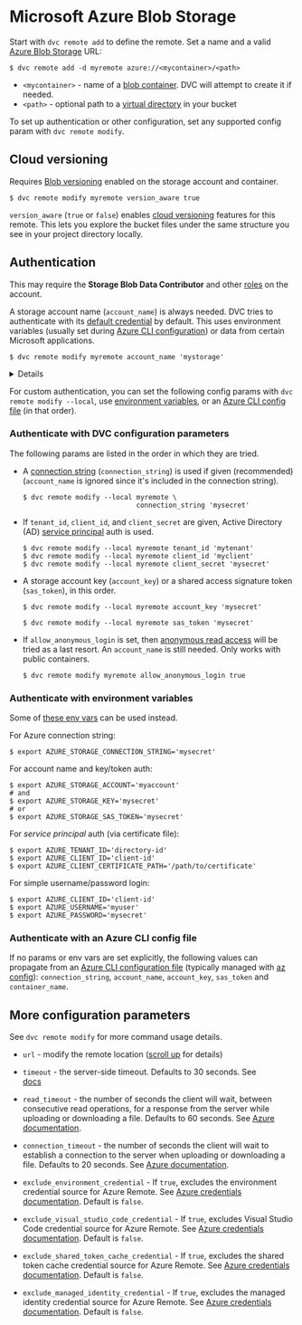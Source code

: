 # Microsoft Azure Blob Storage

<!--
## Microsoft Azure Blob Storage
-->

Start with `dvc remote add` to define the remote. Set a name and a valid [Azure
Blob Storage] URL:

```cli
$ dvc remote add -d myremote azure://<mycontainer>/<path>
```

- `<mycontainer>` - name of a [blob container]. DVC will attempt to create it if
  needed.
- `<path>` - optional path to a [virtual directory] in your bucket

[azure blob storage]: https://azure.microsoft.com/en-us/products/storage/blobs
[blob container]:
  https://learn.microsoft.com/en-us/azure/storage/blobs/blob-containers-portal
[virtual directory]:
  https://learn.microsoft.com/en-us/rest/api/storageservices/naming-and-referencing-containers--blobs--and-metadata#blob-names

To set up authentication or other configuration, set any supported config param
with `dvc remote modify`.

## Cloud versioning

<admon type="info">

Requires [Blob versioning] enabled on the storage account and container.

</admon>

```cli
$ dvc remote modify myremote version_aware true
```

`version_aware` (`true` or `false`) enables [cloud versioning] features for this
remote. This lets you explore the bucket files under the same structure you see
in your project directory locally.

[blob versioning]:
  https://learn.microsoft.com/en-us/azure/storage/blobs/versioning-overview
[cloud versioning]: /docs/user-guide/data-management/cloud-versioning

## Authentication

<admon type="info">

This may require the **Storage Blob Data Contributor** and other [roles] on the
account.

[roles]: https://learn.microsoft.com/en-us/azure/role-based-access-control/

</admon>

A storage account name (`account_name`) is always needed. DVC tries to
authenticate with its [default credential] by default. This uses environment
variables (usually set during [Azure CLI configuration]) or data from certain
Microsoft applications.

```cli
$ dvc remote modify myremote account_name 'mystorage'
```

[default credential]:
  https://docs.microsoft.com/en-us/python/api/azure-identity/azure.identity.defaultazurecredential
[azure cli configuration]:
  https://learn.microsoft.com/en-us/cli/azure/azure-cli-configuration

<details>

### Windows users: click here for more info.

When using default authentication, you may need to enable some of these
exclusion parameters depending on your setup ([details]):

```cli
$ dvc remote modify --system myremote \
             exclude_environment_credential true
$ dvc remote modify --system myremote \
             exclude_visual_studio_code_credential true
$ dvc remote modify --system myremote \
             exclude_shared_token_cache_credential true
$ dvc remote modify --system myremote \
             exclude_managed_identity_credential true
```

[details]:
  https://docs.microsoft.com/en-us/python/api/azure-identity/azure.identity.defaultazurecredential?view=azure-python#parameters

</details>

For custom authentication, you can set the following config params with
`dvc remote modify --local`, use
[environment variables](#authenticate-with-environment-variables), or an
[Azure CLI config file](#authenticate-with-an-azure-cli-config-file) (in that
order).

### Authenticate with DVC configuration parameters

The following params are listed in the order in which they are tried.

- A [connection string] (`connection_string`) is used if given (recommended)
  (`account_name` is ignored since it's included in the connection string).

  ```cli
  $ dvc remote modify --local myremote \
                              connection_string 'mysecret'
  ```

- If `tenant_id`, `client_id`, and `client_secret` are given, Active Directory
  (AD) [service principal] auth is used.

  ```cli
  $ dvc remote modify --local myremote tenant_id 'mytenant'
  $ dvc remote modify --local myremote client_id 'myclient'
  $ dvc remote modify --local myremote client_secret 'mysecret'
  ```

- A storage account key (`account_key`) or a shared access signature token
  (`sas_token`), in this order.

  ```cli
  $ dvc remote modify --local myremote account_key 'mysecret'
  ```

  ```cli
  $ dvc remote modify --local myremote sas_token 'mysecret'
  ```

- If `allow_anonymous_login` is set, then [anonymous read access] will be tried
  as a last resort. An `account_name` is still needed. Only works with public
  containers.

  ```cli
  $ dvc remote modify myremote allow_anonymous_login true
  ```

[connection string]:
  https://learn.microsoft.com/en-us/azure/storage/common/storage-configure-connection-string
[service principal]:
  https://docs.microsoft.com/en-us/azure/active-directory/develop/howto-create-service-principal-portal
[anonymous read access]:
  https://docs.microsoft.com/en-us/azure/storage/blobs/anonymous-read-access-configure

### Authenticate with environment variables

Some of [these env vars] can be used instead.

[these env vars]:
  https://learn.microsoft.com/en-us/python/api/azure-identity/azure.identity.environmentcredential?view=azure-python

For Azure connection string:

```cli
$ export AZURE_STORAGE_CONNECTION_STRING='mysecret'
```

For account name and key/token auth:

```cli
$ export AZURE_STORAGE_ACCOUNT='myaccount'
# and
$ export AZURE_STORAGE_KEY='mysecret'
# or
$ export AZURE_STORAGE_SAS_TOKEN='mysecret'
```

For _service principal_ auth (via certificate file):

```cli
$ export AZURE_TENANT_ID='directory-id'
$ export AZURE_CLIENT_ID='client-id'
$ export AZURE_CLIENT_CERTIFICATE_PATH='/path/to/certificate'
```

For simple username/password login:

```cli
$ export AZURE_CLIENT_ID='client-id'
$ export AZURE_USERNAME='myuser'
$ export AZURE_PASSWORD='mysecret'
```

### Authenticate with an Azure CLI config file

If no params or env vars are set explicitly, the following values can propagate
from an [Azure CLI configuration file] (typically managed with [az config]):
`connection_string`, `account_name`, `account_key`, `sas_token` and
`container_name`.

[azure cli configuration file]:
  https://learn.microsoft.com/en-us/cli/azure/azure-cli-configuration#cli-configuration-file
[az config]: https://docs.microsoft.com/en-us/cli/azure/config

## More configuration parameters

<admon type="info">

See `dvc remote modify` for more command usage details.

</admon>

- `url` - modify the remote location ([scroll up](#microsoft-azure-blob-storage)
  for details)

- `timeout` - the server-side timeout. Defaults to 30 seconds. See  
  [docs](https://learn.microsoft.com/en-us/rest/api/storageservices/setting-timeouts-for-blob-service-operations)

- `read_timeout` - the number of seconds the client will wait, between
  consecutive read operations, for a response from the server while uploading or
  downloading a file. Defaults to 60 seconds. See [Azure documentation].

- `connection_timeout` - the number of seconds the client will wait to establish
  a connection to the server when uploading or downloading a file. Defaults to
  20 seconds. See [Azure documentation].

- `exclude_environment_credential` - If `true`, excludes the environment credential source for Azure Remote. 
   See [Azure credentials documentation]. Default is `false`.

- `exclude_visual_studio_code_credential` - If `true`, excludes Visual Studio Code credential source for Azure Remote. 
   See [Azure credentials documentation]. Default is `false`.

- `exclude_shared_token_cache_credential` - If `true`, excludes the shared token cache credential source for Azure Remote. 
   See [Azure credentials documentation]. Default is `false`.

- `exclude_managed_identity_credential` - If `true`, excludes the managed identity credential source for Azure Remote. 
   See [Azure credentials documentation]. Default is `false`.

[Azure credentials documentation]:
  https://learn.microsoft.com/en-us/python/api/azure-identity/azure.identity.defaultazurecredential?view=azure-python
[Azure documentation]:
  https://github.com/Azure/azure-sdk-for-python/tree/main/sdk/storage/azure-storage-blob#other-client--per-operation-configuration
